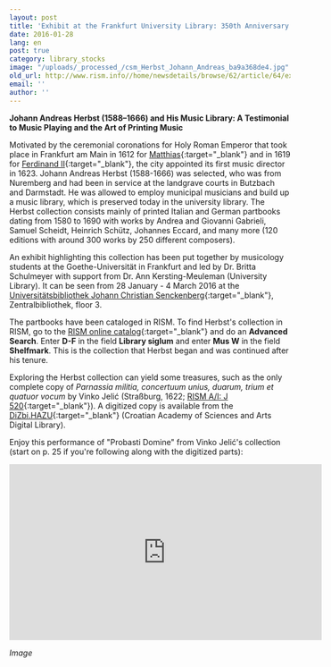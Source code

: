 ```yaml
---
layout: post
title: 'Exhibit at the Frankfurt University Library: 350th Anniversary of Johann Andreas Herbst''s Death'
date: 2016-01-28
lang: en
post: true
category: library_stocks
image: "/uploads/_processed_/csm_Herbst_Johann_Andreas_ba9a368de4.jpg"
old_url: http://www.rism.info//home/newsdetails/browse/62/article/64/exhibit-at-the-frankfurt-university-library-350th-anniversary-of-johann-andreas-herbsts-death.html
email: ''
author: ''
---
```



**Johann Andreas Herbst (1588–1666) and His Music Library: A Testimonial to Music Playing and the Art of Printing Music**

Motivated by the ceremonial coronations for Holy Roman Emperor that took place in Frankfurt am Main in 1612 for [Matthias](http://www.britannica.com/biography/Matthias){:target="_blank"} and in 1619 for [Ferdinand II](http://www.britannica.com/biography/Ferdinand-II-Holy-Roman-emperor){:target="_blank"}, the city appointed its first music director in 1623. Johann Andreas Herbst (1588-1666) was selected, who was from Nuremberg and had been in service at the landgrave courts in Butzbach and Darmstadt. He was allowed to employ municipal musicians and build up a music library, which is preserved today in the university library. The Herbst collection consists mainly of printed Italian and German partbooks dating from 1580 to 1690 with works by Andrea and Giovanni Gabrieli, Samuel Scheidt, Heinrich Schütz, Johannes Eccard, and many more (120 editions with around 300 works by 250 different composers).

An exhibit highlighting this collection has been put together by musicology students at the Goethe-Universität in Frankfurt and led by Dr. Britta Schulmeyer with support from Dr. Ann Kersting-Meuleman (University Library). It can be seen from 28 January - 4 March 2016 at the [Universitätsbibliothek Johann Christian Senckenberg](http://www.ub.uni-frankfurt.de/){:target="_blank"}, Zentralbibliothek, floor 3.

The partbooks have been cataloged in RISM. To find Herbst's collection in RISM, go to the [RISM online catalog](https://opac.rism.info/metaopac/start.do?View=rism){:target="_blank"} and do an **Advanced Search**. Enter **D-F** in the field **Library siglum** and enter **Mus W** in the field **Shelfmark**. This is the collection that Herbst began and was continued after his tenure.

Exploring the Herbst collection can yield some treasures, such as the only complete copy of _Parnassia militia, concertuum unius, duarum, trium et quatuor vocum_ by Vinko Jelić (Straßburg, 1622; [RISM A/I: J 520](https://opac.rism.info/search?id=00000990032582){:target="_blank"}). A digitized copy is available from the [DiZbi.HAZU](http://dizbi.hazu.hr/object/3520){:target="_blank"} (Croatian Academy of Sciences and Arts Digital Library).

Enjoy this performance of "Probasti Domine" from Vinko Jelić's collection (start on p. 25 if you're following along with the digitized parts):

<iframe width="560" height="315" src="https://www.youtube.com/embed/wV1b0Kj1onM" frameborder="0" allowfullscreen></iframe>


_Image_

<script type="text/javascript">var switchTo5x=true;</script><script type="text/javascript" src="http://w.sharethis.com/button/buttons.js"></script><script type="text/javascript">stLight.options({publisher: "9b601438-1ce1-49d8-bfd7-9cff5df54c17", doNotHash: false, doNotCopy: false, hashAddressBar: false});</script>
